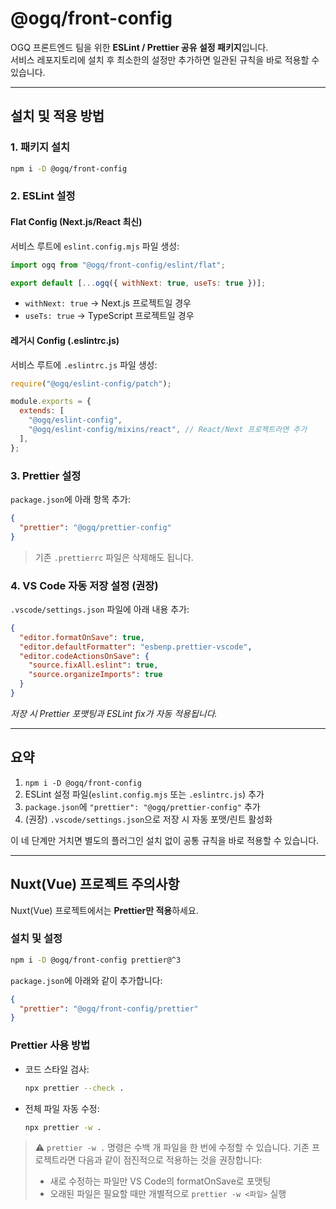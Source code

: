 # @ogq/front-config

OGQ 프론트엔드 팀을 위한 **ESLint / Prettier 공유 설정 패키지**입니다.  
서비스 레포지토리에 설치 후 최소한의 설정만 추가하면 일관된 규칙을 바로 적용할 수 있습니다.

---

## 설치 및 적용 방법

### 1. 패키지 설치

```bash
npm i -D @ogq/front-config
```

### 2. ESLint 설정

#### Flat Config (Next.js/React 최신)

서비스 루트에 `eslint.config.mjs` 파일 생성:

```js
import ogq from "@ogq/front-config/eslint/flat";

export default [...ogq({ withNext: true, useTs: true })];
```

- `withNext: true` → Next.js 프로젝트일 경우
- `useTs: true` → TypeScript 프로젝트일 경우

#### 레거시 Config (.eslintrc.js)

서비스 루트에 `.eslintrc.js` 파일 생성:

```js
require("@ogq/eslint-config/patch");

module.exports = {
  extends: [
    "@ogq/eslint-config",
    "@ogq/eslint-config/mixins/react", // React/Next 프로젝트라면 추가
  ],
};
```

### 3. Prettier 설정

`package.json`에 아래 항목 추가:

```json
{
  "prettier": "@ogq/prettier-config"
}
```

> 기존 `.prettierrc` 파일은 삭제해도 됩니다.

### 4. VS Code 자동 저장 설정 (권장)

`.vscode/settings.json` 파일에 아래 내용 추가:

```json
{
  "editor.formatOnSave": true,
  "editor.defaultFormatter": "esbenp.prettier-vscode",
  "editor.codeActionsOnSave": {
    "source.fixAll.eslint": true,
    "source.organizeImports": true
  }
}
```

_저장 시 Prettier 포맷팅과 ESLint fix가 자동 적용됩니다._

---

## 요약

1. `npm i -D @ogq/front-config`
2. ESLint 설정 파일(`eslint.config.mjs` 또는 `.eslintrc.js`) 추가
3. `package.json`에 `"prettier": "@ogq/prettier-config"` 추가
4. (권장) `.vscode/settings.json`으로 저장 시 자동 포맷/린트 활성화

이 네 단계만 거치면 별도의 플러그인 설치 없이 공통 규칙을 바로 적용할 수 있습니다.

---

## Nuxt(Vue) 프로젝트 주의사항

Nuxt(Vue) 프로젝트에서는 **Prettier만 적용**하세요.

### 설치 및 설정

```bash
npm i -D @ogq/front-config prettier@^3
```

`package.json`에 아래와 같이 추가합니다:

```json
{
  "prettier": "@ogq/front-config/prettier"
}
```

### Prettier 사용 방법

- 코드 스타일 검사:
  ```bash
  npx prettier --check .
  ```
- 전체 파일 자동 수정:
  ```bash
  npx prettier -w .
  ```

> ⚠️ `prettier -w .` 명령은 수백 개 파일을 한 번에 수정할 수 있습니다. 기존 프로젝트라면 다음과 같이 점진적으로 적용하는 것을 권장합니다:
>
> - 새로 수정하는 파일만 VS Code의 formatOnSave로 포맷팅
> - 오래된 파일은 필요할 때만 개별적으로 `prettier -w <파일>` 실행

